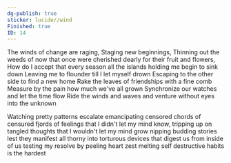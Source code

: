 ```yaml
---
dg-publish: true
sticker: lucide//wind
Finished: true
ID: 14
---
```

The winds of change are raging,
Staging new beginnings,
Thinning out the weeds of now
that once were cherished dearly for their fruit and flowers,
How do I accept that every season all the islands holding me begin to sink down
Leaving me to flounder till I let myself drown
Escaping to the other side to find a new home
Rake the leaves of friendships with a fine comb
Measure by the pain how much we've all grown
Synchronize our watches and let the time flow
Ride the winds and waves and venture without eyes into the unknown

Watching pretty patterns escalate 
emancipating censored chords 
of censured fjords of feelings that I didn't let my mind know,
tripping up on tangled thoughts that I wouldn't let my mind grow
nipping budding stories lest they manifest all thorny 
into torturous devices
that digest us from inside of us
testing my resolve by peeling heart zest
melting self destructive habits is the hardest
